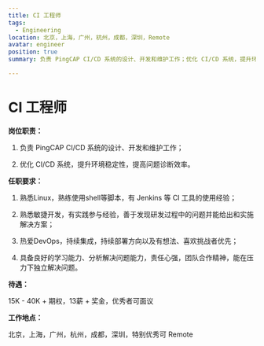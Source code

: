 ```yaml
---
title: CI 工程师
tags:
  - Engineering
location: 北京，上海，广州，杭州，成都，深圳，Remote
avatar: engineer
position: true
summary: 负责 PingCAP CI/CD 系统的设计、开发和维护工作；优化 CI/CD 系统，提升环境稳定性，提高问题诊断效率。

---
```


# CI 工程师

**岗位职责：**

1. 负责 PingCAP CI/CD 系统的设计、开发和维护工作；

2. 优化 CI/CD 系统，提升环境稳定性，提高问题诊断效率。


**任职要求：**

1. 熟悉Linux，熟练使用shell等脚本，有 Jenkins 等 CI 工具的使用经验；

2. 熟悉敏捷开发，有实践参与经验，善于发现研发过程中的问题并能给出和实施解决方案；

3. 热爱DevOps，持续集成，持续部署方向以及有想法、喜欢挑战者优先；

4. 具备良好的学习能力、分析解决问题能力，责任心强，团队合作精神，能在压力下独立解决问题。




**待遇：**

15K - 40K + 期权，13薪 + 奖金，优秀者可面议

**工作地点：**

北京，上海，广州，杭州，成都，深圳，特别优秀可 Remote
